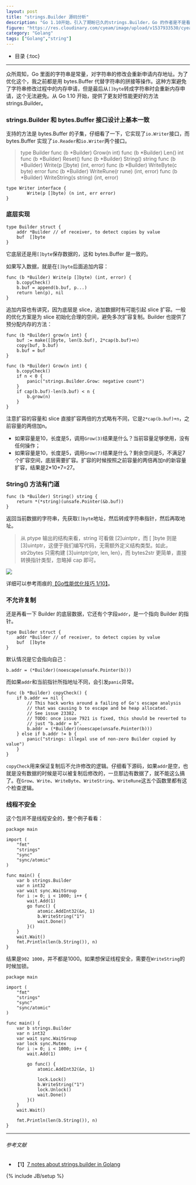 ```yaml
---
layout: post
title: "strings.Builder 源码分析"
description: "Go 1.10开始，引入了期盼已久的strings.Builder，Go 的作者是不是看到雨痕大大的优化文章搞的这个呢？"
figure: "https://res.cloudinary.com/cyeam/image/upload/v1537933530/cyeamWX20180824-163756@2x.png?imageView2/0/q/75|watermark/1/image/aHR0cDovL2N5ZWFtLnFpbml1ZG4uY29tL2JyeWNlLmpwZw==/dissolve/60/gravity/SouthEast/dx/10/dy/10|imageslim"
category: "Golang"
tags: ["Golang","string"]
---
```


* 目录
{:toc}
---

众所周知，Go 里面的字符串是常量，对字符串的修改会重新申请内存地址。为了优化这个，我之前都是用 bytes.Buffer 代替字符串的拼接等操作。这种方案避免了字符串修改过程中的内存申请，但是最后从`[]byte`转成字符串时会重新内存申请，这个无法避免。从 Go 1.10 开始，提供了更友好性能更好的方法 strings.Builder。

### strings.Builder 和 bytes.Buffer 接口设计上基本一致

支持的方法是 bytes.Buffer 的子集，仔细看了一下，它实现了`io.Writer`接口，而 bytes.Buffer 实现了`io.Reader`和`io.Writer`两个接口。

> type Builder
    func (b *Builder) Grow(n int)
    func (b *Builder) Len() int
    func (b *Builder) Reset()
    func (b *Builder) String() string
    func (b *Builder) Write(p []byte) (int, error)
    func (b *Builder) WriteByte(c byte) error
    func (b *Builder) WriteRune(r rune) (int, error)
    func (b *Builder) WriteString(s string) (int, error)

```
type Writer interface {
        Write(p []byte) (n int, err error)
}
```

### 底层实现

```
type Builder struct {
	addr *Builder // of receiver, to detect copies by value
	buf  []byte
}
```

它底层还是用`[]byte`保存数据的，这和 bytes.Buffer 是一致的。

如果写入数据，就是在`[]byte`后面追加内容：

```
func (b *Builder) Write(p []byte) (int, error) {
	b.copyCheck()
	b.buf = append(b.buf, p...)
	return len(p), nil
}
```

追加内容也有讲究，因为底层是 slice，追加数据时有可能引起 slice 扩容。一般的优化方案是为 slice 初始化合理的空间，避免多次扩容复制。Builder 也提供了预分配内存的方法：

```
func (b *Builder) grow(n int) {
	buf := make([]byte, len(b.buf), 2*cap(b.buf)+n)
	copy(buf, b.buf)
	b.buf = buf
}

func (b *Builder) Grow(n int) {
	b.copyCheck()
	if n < 0 {
		panic("strings.Builder.Grow: negative count")
	}
	if cap(b.buf)-len(b.buf) < n {
		b.grow(n)
	}
}
```

注意扩容的容量和 slice 直接扩容两倍的方式略有不同，它是`2*cap(b.buf)+n`，之前容量的两倍加n。

+ 如果容量是10，长度是5，调用`Grow(3)`结果是什么？当前容量足够使用，没有任何操作；
+ 如果容量是10，长度是5，调用`Grow(7)`结果是什么？剩余空间是5，不满足7个扩容空间，底层需要扩容。扩容的时候按照之前容量的两倍再加n的新容量扩容，结果是2*10+7=27。

### String() 方法有门道

```
func (b *Builder) String() string {
	return *(*string)(unsafe.Pointer(&b.buf))
}
```

返回当前数据的字符串，先获取`[]byte`地址，然后转成字符串指针，然后再取地址。

> 从 ptype 输出的结构来看，string 可看做 [2]uintptr，而 [ ]byte 则是 [3]uintptr，这便于我们编写代码，无需额外定义结构类型。如此，str2bytes 只需构建 [3]uintptr{ptr, len, len}，而 bytes2str 更简单，直接转换指针类型，忽略掉 cap 即可。

![](https://segmentfault.com/img/bVvaxk)

详细可以参考雨痕的[【Go性能优化技巧 1/10】](https://segmentfault.com/a/1190000005006351)。

### 不允许复制

还是再看一下 Builder 的底层数据，它还有个字段`addr`，是一个指向 Builder 的指针。

```
type Builder struct {
	addr *Builder // of receiver, to detect copies by value
	buf  []byte
}
```

默认情况是它会指向自己：

```
b.addr = (*Builder)(noescape(unsafe.Pointer(b)))
```

而如果`addr`和当前指针所指地址不同，会引发`panic`异常。

```
func (b *Builder) copyCheck() {
	if b.addr == nil {
		// This hack works around a failing of Go's escape analysis
		// that was causing b to escape and be heap allocated.
		// See issue 23382.
		// TODO: once issue 7921 is fixed, this should be reverted to
		// just "b.addr = b".
		b.addr = (*Builder)(noescape(unsafe.Pointer(b)))
	} else if b.addr != b {
		panic("strings: illegal use of non-zero Builder copied by value")
	}
}
```

`copyCheck`用来保证复制后不允许修改的逻辑。仔细看下源码，如果`addr`是空，也就是没有数据的时候是可以被复制后修改的，一旦那边有数据了，就不能这么搞了。在`Grow`、`Write`、`WriteByte`、`WriteString`、`WriteRune`这五个函数里都有这个检查逻辑。

### 线程不安全

这个包并不是线程安全的，整个例子看看：

```
package main

import (
	"fmt"
	"strings"
	"sync"
	"sync/atomic"
)

func main() {
	var b strings.Builder
	var n int32
	var wait sync.WaitGroup
	for i := 0; i < 1000; i++ {
		wait.Add(1)
		go func() {
			atomic.AddInt32(&n, 1)
			b.WriteString("1")
			wait.Done()
		}()
	}
	wait.Wait()
	fmt.Println(len(b.String()), n)
}
```

结果是`902 1000`，并不都是1000。如果想保证线程安全，需要在`WriteString`的时候加锁。

```
package main

import (
	"fmt"
	"strings"
	"sync"
	"sync/atomic"
)

func main() {
	var b strings.Builder
	var n int32
	var wait sync.WaitGroup
	var lock sync.Mutex
	for i := 0; i < 1000; i++ {
		wait.Add(1)

		go func() {
			atomic.AddInt32(&n, 1)

			lock.Lock()
			b.WriteString("1")
			lock.Unlock()
			wait.Done()
		}()
	}
	wait.Wait()

	fmt.Println(len(b.String()), n)
}
```

---

###### *参考文献*
+ 【1】[7 notes about strings.builder in Golang](https://medium.com/@thuc/8-notes-about-strings-builder-in-golang-65260daae6e9)



{% include JB/setup %}
